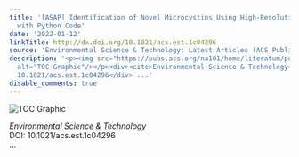 ```yaml
---
title: '[ASAP] Identification of Novel Microcystins Using High-Resolution MS and MSn
  with Python Code'
date: '2022-01-12'
linkTitle: http://dx.doi.org/10.1021/acs.est.1c04296
source: 'Environmental Science & Technology: Latest Articles (ACS Publications)'
description: '<p><img src="https://pubs.acs.org/na101/home/literatum/publisher/achs/journals/content/esthag/0/esthag.ahead-of-print/acs.est.1c04296/20220112/images/medium/es1c04296_0005.gif"
  alt="TOC Graphic"/></p><div><cite>Environmental Science & Technology</cite></div><div>DOI:
  10.1021/acs.est.1c04296</div> ...'
disable_comments: true
---
```

<p><img src="https://pubs.acs.org/na101/home/literatum/publisher/achs/journals/content/esthag/0/esthag.ahead-of-print/acs.est.1c04296/20220112/images/medium/es1c04296_0005.gif" alt="TOC Graphic"/></p><div><cite>Environmental Science & Technology</cite></div><div>DOI: 10.1021/acs.est.1c04296</div> ...